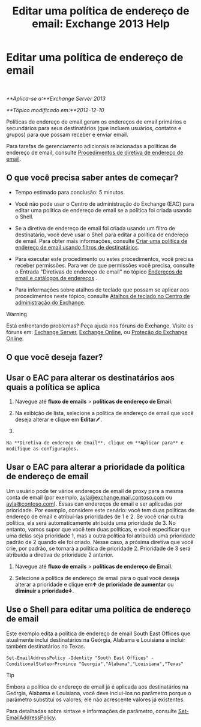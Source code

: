 ﻿---
title: 'Editar uma política de endereço de email: Exchange 2013 Help'
TOCTitle: Editar uma política de endereço de email
ms:assetid: cc8b36a0-95f4-43e9-bc64-87646d2e14e4
ms:mtpsurl: https://technet.microsoft.com/pt-br/library/Bb124580(v=EXCHG.150)
ms:contentKeyID: 50486666
ms.date: 05/22/2018
mtps_version: v=EXCHG.150
f1_keywords:
- Microsoft.Exchange.Management.SnapIn.Esm.OrganizationConfiguration.EditEmailAddressPolicyWizardForm.EmailAddressPolicyIntroductionPage
ms.translationtype: MT
---

# Editar uma política de endereço de email

 

_**Aplica-se a:**Exchange Server 2013_

_**Tópico modificado em:**2012-12-10_

Políticas de endereço de email geram os endereços de email primários e secundários para seus destinatários (que incluem usuários, contatos e grupos) para que possam receber e enviar email.

Para tarefas de gerenciamento adicionais relacionadas a políticas de endereço de email, consulte [Procedimentos de diretiva de endereço de email](email-address-policy-procedures-exchange-2013-help.md).

## O que você precisa saber antes de começar?

  - Tempo estimado para conclusão: 5 minutos.

  - Você não pode usar o Centro de administração do Exchange (EAC) para editar uma política de endereço de email se a política foi criada usando o Shell.

  - Se a diretiva de endereço de email foi criada usando um filtro de destinatário, você deve usar o Shell para editar a política de endereço de email. Para obter mais informações, consulte [Criar uma política de endereço de email usando filtros de destinatários](create-an-email-address-policy-by-using-recipient-filters-exchange-2013-help.md).

  - Para executar este procedimento ou estes procedimentos, você precisa receber permissões. Para ver de que permissões você precisa, consulte o Entrada "Diretivas de endereço de email" no tópico [Endereços de email e catálogos de endereços](email-addresses-and-address-books-exchange-2013-help.md) .

  - Para informações sobre atalhos de teclado que possam se aplicar aos procedimentos neste tópico, consulte [Atalhos de teclado no Centro de administração do Exchange](keyboard-shortcuts-in-the-exchange-admin-center-exchange-online-protection-help.md).


> [!WARNING]
> Está enfrentando problemas? Peça ajuda nos fóruns do Exchange. Visite os fóruns em: <A href="https://go.microsoft.com/fwlink/p/?linkid=60612">Exchange Server</A>, <A href="https://go.microsoft.com/fwlink/p/?linkid=267542">Exchange Online</A>, ou <A href="https://go.microsoft.com/fwlink/p/?linkid=285351">Proteção do Exchange Online</A>.



## O que você deseja fazer?

## Usar o EAC para alterar os destinatários aos quais a política se aplica

1.  Navegue até **fluxo de emails** \> **políticas de endereço de Email**.

2.  Na exibição de lista, selecione a política de endereço de email que você deseja alterar e clique em **Editar**![Ícone de edição](images/JJ218640.6f53ccb2-1f13-4c02-bea0-30690e6ea71d(EXCHG.150).gif "Ícone de edição").

3.  
    
    Na **Diretiva de endereço de Email**, clique em **Aplicar para** e modifique as configurações.

## Usar o EAC para alterar a prioridade da política de endereço de email

Um usuário pode ter vários endereços de email de proxy para a mesma conta de email (por exemplo, ayla@exchange.mail.contoso.com ou ayla@contoso.com). Essas can endereços de email e ser aplicadas por prioridade. Por exemplo, considere este cenário: você tem duas políticas de endereço de email e atribuí-las prioridades de 1 e 2. Se você criar outra política, ela será automaticamente atribuída uma prioridade de 3. No entanto, vamos supor que você tem duas políticas, e você especificar que uma delas seja prioridade 1, mas a outra política foi atribuída uma prioridade padrão de 2 quando ele foi criado. Nesse caso, a próxima diretiva que você crie, por padrão, se tornará a política de prioridade 2. Prioridade de 3 será atribuída a diretiva de prioridade 2 anterior.

1.  Navegue até **fluxo de emails** \> **políticas de endereço de Email**.

2.  Selecione a política de endereço de email para o qual você deseja alterar a prioridade e clique em![Ícone Seta para cima](images/JJ150576.1732c727-328b-4a1a-b84d-6d7252c7dcab(EXCHG.150).gif "Ícone Seta para cima") de **prioridade de aumentar** ou **diminuir a prioridade**![Ícone Seta para baixo](images/JJ150576.ef5ca57d-a033-457b-bd92-6361877c33d0(EXCHG.150).gif "Ícone Seta para baixo").

## Use o Shell para editar uma política de endereço de email

Este exemplo edita a política de endereço de email South East Offices que atualmente inclui destinatários na Geórgia, Alabama e Louisiana a incluir também destinatários no Texas.

    Set-EmailAddressPolicy -Identity "South East Offices" -ConditionalStateorProvince "Georgia","Alabama","Louisiana","Texas"


> [!TIP]
> Embora a política de endereço de email já é aplicada aos destinatários na Geórgia, Alabama e Louisiana, você deve inclui-los no parâmetro porque o parâmetro substitui os valores; ele não acrescente valores já existentes.



Para detalhadas sobre sintaxe e informações de parâmetro, consulte [Set-EmailAddressPolicy](https://technet.microsoft.com/pt-br/library/bb124517\(v=exchg.150\)).

